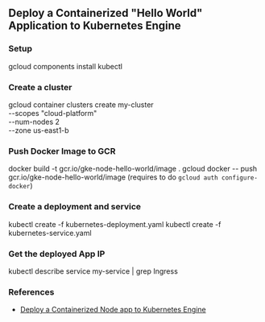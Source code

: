 ## Deploy a Containerized "Hello World" Application to Kubernetes Engine

### Setup
gcloud components install kubectl

### Create a cluster
gcloud container clusters create my-cluster \
    --scopes "cloud-platform" \
    --num-nodes 2 \
    --zone us-east1-b

### Push Docker Image to GCR
docker build -t gcr.io/gke-node-hello-world/image .
gcloud docker -- push gcr.io/gke-node-hello-world/image
(requires to do `gcloud auth configure-docker`)

### Create a deployment and service
kubectl create -f kubernetes-deployment.yaml
kubectl create -f kubernetes-service.yaml

### Get the deployed App IP
kubectl describe service my-service | grep Ingress


### References
- [Deploy a Containerized Node app to Kubernetes Engine](https://cloud.google.com/nodejs/docs/tutorials/bookshelf-on-kubernetes-engine)
